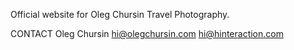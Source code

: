 Official website for Oleg Chursin Travel Photography.

CONTACT
Oleg Chursin
hi@olegchursin.com
hi@hinteraction.com